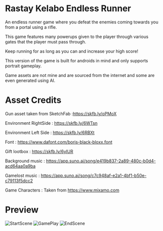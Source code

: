 # Rastay Kelabo Endless Runner
An endless runner game where you defeat the enemies coming towards you from a portal using a rifle. 

This game features many powerups given to the player through various gates that the player must pass through.

Keep running for as long as you can and increase your high score!

This version of the game is built for androids in mind and only supports portrait gameplay.

Game assets are not mine and are sourced from the internet and some are even generated using AI.

# Asset Credits
Gun asset taken from SketchFab :https://skfb.ly/oPMoX

Environment RightSide : https://skfb.ly/6WTsn

Environment Left Side : https://skfb.ly/6RBXt

Font : https://www.dafont.com/boris-black-bloxx.font

Gift lootbox : https://skfb.ly/6yIUR

Background music : https://app.suno.ai/song/e419b837-2a89-480c-b0d4-acd64aa0a9ba

Gamelost music : https://app.suno.ai/song/c7c948af-e2a1-4bf1-b50e-c79113f5dcc2

Game Characters : Taken from https://www.mixamo.com

# Preview
![StartScene](https://github.com/exotic123567/Rastay-Kelabo-Unity-Endless-Runner-Game/assets/86504733/a6a89fb8-b821-48b9-8291-80f2c886fb20)
![GamePlay](https://github.com/exotic123567/Rastay-Kelabo-Unity-Endless-Runner-Game/assets/86504733/00f6cb8e-ca18-4e2d-93be-b1bd6f2f3f1b)
![EndScene](https://github.com/exotic123567/Rastay-Kelabo-Unity-Endless-Runner-Game/assets/86504733/087a4e1e-b833-4323-87b0-35433ee6fccb)
